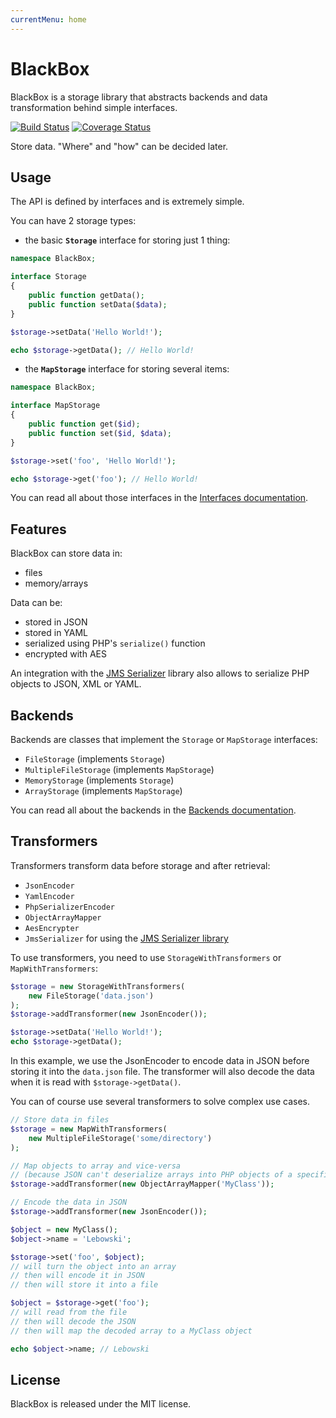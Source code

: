 ```yaml
---
currentMenu: home
---
```


# BlackBox

BlackBox is a storage library that abstracts backends and data transformation behind simple interfaces.

[![Build Status](https://travis-ci.org/mnapoli/BlackBox.svg?branch=master)](https://travis-ci.org/mnapoli/BlackBox)
[![Coverage Status](https://img.shields.io/coveralls/mnapoli/BlackBox.svg)](https://coveralls.io/r/mnapoli/BlackBox?branch=master)

Store data. "Where" and "how" can be decided later.

## Usage

The API is defined by interfaces and is extremely simple.

You can have 2 storage types:

- the basic **`Storage`** interface for storing just 1 thing:

```php
namespace BlackBox;

interface Storage
{
    public function getData();
    public function setData($data);
}

$storage->setData('Hello World!');

echo $storage->getData(); // Hello World!
```

- the **`MapStorage`** interface for storing several items:

```php
namespace BlackBox;

interface MapStorage
{
    public function get($id);
    public function set($id, $data);
}

$storage->set('foo', 'Hello World!');

echo $storage->get('foo'); // Hello World!
```

You can read all about those interfaces in the [Interfaces documentation](doc/interfaces.md).

## Features

BlackBox can store data in:

- files
- memory/arrays

Data can be:

- stored in JSON
- stored in YAML
- serialized using PHP's `serialize()` function
- encrypted with AES

An integration with the [JMS Serializer](http://jmsyst.com/libs/serializer) library also allows to serialize PHP objects to JSON, XML or YAML.

## Backends

Backends are classes that implement the `Storage` or `MapStorage` interfaces:

- `FileStorage` (implements `Storage`)
- `MultipleFileStorage` (implements `MapStorage`)
- `MemoryStorage` (implements `Storage`)
- `ArrayStorage` (implements `MapStorage`)

You can read all about the backends in the [Backends documentation](doc/backends.md).

## Transformers

Transformers transform data before storage and after retrieval:

- `JsonEncoder`
- `YamlEncoder`
- `PhpSerializerEncoder`
- `ObjectArrayMapper`
- `AesEncrypter`
- `JmsSerializer` for using the [JMS Serializer library](http://jmsyst.com/libs/serializer)

To use transformers, you need to use `StorageWithTransformers` or `MapWithTransformers`:

```php
$storage = new StorageWithTransformers(
    new FileStorage('data.json')
);
$storage->addTransformer(new JsonEncoder());

$storage->setData('Hello World!');
echo $storage->getData();
```

In this example, we use the JsonEncoder to encode data in JSON before storing it into the `data.json` file. The transformer will also decode the data when it is read with `$storage->getData()`.

You can of course use several transformers to solve complex use cases.

```php
// Store data in files
$storage = new MapWithTransformers(
    new MultipleFileStorage('some/directory')
);

// Map objects to array and vice-versa
// (because JSON can't deserialize arrays into PHP objects of a specific class)
$storage->addTransformer(new ObjectArrayMapper('MyClass'));

// Encode the data in JSON
$storage->addTransformer(new JsonEncoder());

$object = new MyClass();
$object->name = 'Lebowski';

$storage->set('foo', $object);
// will turn the object into an array
// then will encode it in JSON
// then will store it into a file

$object = $storage->get('foo');
// will read from the file
// then will decode the JSON
// then will map the decoded array to a MyClass object

echo $object->name; // Lebowski
```

## License

BlackBox is released under the MIT license.
